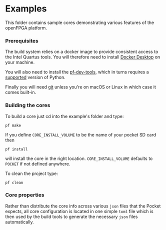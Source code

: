 # Examples

This folder contains sample cores demonstrating various features of the openFPGA platform.

### Prerequisites

The build system relies on a docker image to provide consistent access to the Intel Quartus tools. You will therefore need to install [Docker Desktop](https://www.docker.com/get-started/) on your machine.

You will also need to install the [pf-dev-tools](https://pypi.org/project/pf-dev-tools/), which in turns requires a [supported](https://didier.malenfant.net/blog/nerdy/2022/08/17/installing-python.html) version of Python.

Finally you will need [git](https://git-scm.com) unless you're on macOS or Linux in which case it comes built-in.

### Building the cores

To build a core just cd into the example's folder and type:
```
pf make
```

If you define `CORE_INSTALL_VOLUME` to be the name of your pocket SD card then
```
pf install
```

will install the core in the right location. `CORE_INSTALL_VOLUME` defaults to `POCKET` if not defined anywhere.

To clean the project type:
```
pf clean
```

### Core properties

Rather than distribute the core info across various `json` files that the Pocket expects, all core configuration is located in one simple `toml` file which is then used by the build tools to generate the necessary `json` files automatically.
